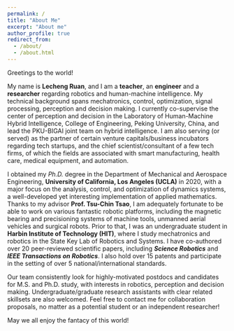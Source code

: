 ```yaml
---
permalink: /
title: "About Me"
excerpt: "About me"
author_profile: true
redirect_from: 
  - /about/
  - /about.html
---
```


Greetings to the world! 

My name is **Lecheng Ruan**, and I am a **teacher**, an **engineer** and a **researcher** regarding robotics and human-machine intelligence. My technical background spans mechatronics, control, optimization, signal processing, perception and decision making. I currently co-supervise the center of perception and decision in the Laboratory of Human-Machine Hybrid Intelligence, College of Engineering, Peking University, China, and lead the PKU-BIGAI joint team on hybrid intelligence. I am also serving (or served) as the partner of certain venture capitals/business incubators regarding tech startups, and the chief scientist/consultant of a few tech firms, of which the fields are associated with smart manufacturing, health care, medical equipment, and automation.

I obtained my *Ph.D.* degree in the Department of Mechanical and Aerospace Engineering, **University of California, Los Angeles (UCLA)** in 2020, with a major focus on the analysis, control, and optimization of dynamics systems, a well-developed yet interesting implementation of applied mathematics. Thanks to my advisor **Prof. Tsu-Chin Tsao**, I am adequately fortunate to be able to work on various fantastic robotic platforms, including the magnetic bearing and precisioning systems of machine tools, unmanned aerial vehicles and surgical robots. Prior to that, I was an undergraduate student in **Harbin Institute of Technology (HIT)**, where I study mechatronics and robotics in the State Key Lab of Robotics and Systems. I have co-authored over 20 peer-reviewed scientific papers, including ***Science Robotics*** and ***IEEE Transactions on Robotics***. I also hold over 15 patents and participate in the setting of over 5 national/international standards.

Our team consistently look for highly-motivated postdocs and candidates for M.S. and Ph.D. study, with interests in robotics, perception and decision making. Undergraduate/graduate research assistants with clear related skillsets are also welcomed. Feel free to contact me for collaboration proposals, no matter as a potential student or an independent researcher!

May we all enjoy the fantacy of this world!


